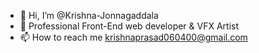 - 👋 Hi, I’m @Krishna-Jonnagaddala
- 👀 Professional Front-End web developer & VFX Artist
- 📫 How to reach me krishnaprasad060400@gmail.com

<!---
Krishna-Jonnagaddala/Krishna-Jonnagaddala is a ✨ special ✨ repository because its `README.md` (this file) appears on your GitHub profile.
You can click the Preview link to take a look at your changes.
--->
